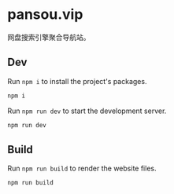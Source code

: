 # pansou.vip

网盘搜索引擎聚合导航站。

## Dev

Run `npm i` to install the project's packages.

```bash
npm i
```

Run `npm run dev` to start the development server.

```bash
npm run dev
```

## Build

Run `npm run build` to render the website files.

```bash
npm run build
```